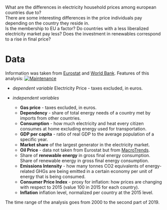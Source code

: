 What are the differences in electricity household prices among european countries due to?\
There are some interesting differences in the price individuals pay depending on the country they reside in.\
Is the membership to EU a factor? Do countries with a less liberalized electricity market pay less? Does the investment in renewables correspond to a rise in final price?

# Data
Information was taken from [Eurostat](https://ec.europa.eu/eurostat/data/database) and [World Bank](https://data.worldbank.org/).
Features of this analysis:
[![Maintenance](https://img.shields.io/badge/Maintained%3F-yes-green.svg)](https://GitHub.com/Naereen/StrapDown.js/graphs/commit-activity)


- *dependent variable* 
  Electricity Price - taxes excluded, in euros.

- *independent variables*
  * **Gas price** - taxes excluded, in euros.
  * **Dependency** - share of total energy needs of a country met by imports from other countries.
  * **Consumption** - how much electricity and heat every citizen consumes at home excluding energy used for transportation.
  * **GDP per capita** - ratio of real GDP to the average population of a specific year.
  * **Market share** of the largest generator in the electricity market.
  * **Oil Price** - data not taken from Eurostat but from [MacroTrends](https://www.macrotrends.net/1369/crude-oil-price-history-chart).
  * Share of **renewable energy** in gross final energy consumption. Share of renewable energy in gross final energy consumption.
  * **Emissions Intensity** - how many tonnes CO2 equivalents of energy-related GHGs are being emitted in a certain economy per unit of energy that is being consumed.
  * **Consumer Price Index** - proxy for inflation: how prices are changing with respect to 2015 (value 100 in 2015 for each country).
  * **Inflation** inflation level, normalized per country at the 2015 level. 
  
The time range of the analysis goes from 2000 to the second part of 2019.
